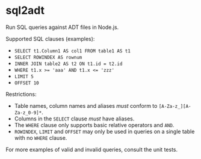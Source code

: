 # sql2adt
Run SQL queries against ADT files in Node.js.


Supported SQL clauses (examples):
- `SELECT t1.Column1 AS col1 FROM table1 AS t1`
- `SELECT ROWINDEX AS rownum`
- `INNER JOIN table2 AS t2 ON t1.id = t2.id`
- `WHERE t1.x >= 'aaa' AND t1.x <= 'zzz'`
- `LIMIT 5`
- `OFFSET 10`


Restrictions:
- Table names, column names and aliases *must* conform to `[A-Za-z_][A-Za-z_0-9]*`.
- Columns in the `SELECT` clause *must* have aliases.
- The `WHERE` clause only supports basic relative operators and `AND`.
- `ROWINDEX`, `LIMIT` and `OFFSET` may only be used in queries on a single table with no `WHERE` clause.


For more examples of valid and invalid queries, consult the unit tests.
